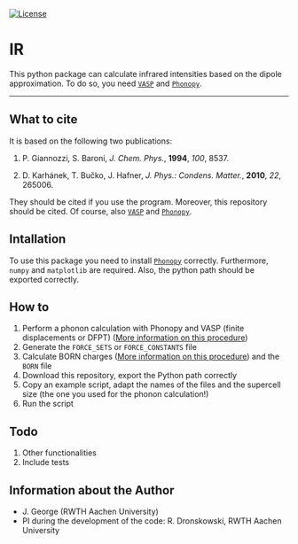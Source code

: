 [![License](https://img.shields.io/badge/License-BSD%203--Clause-blue.svg)](https://github.com/JaGeo/IR/blob/master/LICENSE)

# IR
This python package can calculate infrared intensities based on the dipole approximation. To do so, you need [```VASP```](https://www.vasp.at/) and [```Phonopy```](https://github.com/atztogo/phonopy). 
<hr></hr>

What to cite
------------
It is based on the following two publications: 

1. P. Giannozzi, S. Baroni, *J. Chem. Phys.*, **1994**, *100*, 8537. 

2. D. Karhánek, T. Bučko, J. Hafner, *J. Phys.: Condens. Matter.*, **2010**, *22*, 265006.

They should be cited if you use the program. Moreover, this repository should be cited. Of course, also [```VASP```](https://www.vasp.at/) and [```Phonopy```](https://github.com/atztogo/phonopy).

Intallation
-----------
To use this package you need to install [```Phonopy```](https://github.com/atztogo/phonopy) correctly. Furthermore, ```numpy``` and ```matplotlib``` are required. Also, the python path should be exported correctly.

How to
--------
1. Perform a phonon calculation with Phonopy and VASP (finite displacements or DFPT) ([More information on this procedure](https://atztogo.github.io/phonopy/procedure.html))
2. Generate the ```FORCE_SETS``` or ```FORCE_CONSTANTS``` file
3. Calculate BORN charges ([More information on this procedure](https://atztogo.github.io/phonopy/procedure.html)) and the ```BORN``` file
4. Download this repository, export the Python path correctly
5. Copy an example script, adapt the names of the files and the supercell size (the one you used for the phonon calculation!)
6. Run the script


Todo
--------
1. Other functionalities
2. Include tests

Information about the Author
--------

- J. George (RWTH Aachen University)
- PI during the development of the code: R. Dronskowski, RWTH Aachen University

